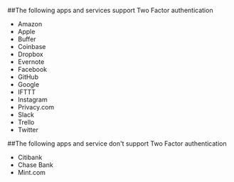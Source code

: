 ##The following apps and services support Two Factor authentication
* Amazon
* Apple
* Buffer
* Coinbase
* Dropbox
* Evernote
* Facebook
* GitHub
* Google
* IFTTT
* Instagram
* Privacy.com
* Slack
* Trello
* Twitter


##The following apps and service don't support Two Factor authentication
* Citibank
* Chase Bank
* Mint.com
